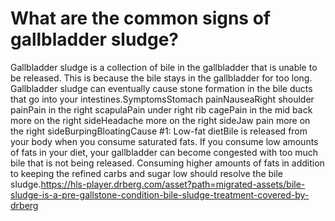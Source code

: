 # What are the common signs of gallbladder sludge?

Gallbladder sludge is a collection of bile in the gallbladder that is unable to be released. This is because the bile stays in the gallbladder for too long. Gallbladder sludge can eventually cause stone formation in the bile ducts that go into your intestines.SymptomsStomach painNauseaRight shoulder painPain in the right scapulaPain under right rib cagePain in the mid back more on the right sideHeadache more on the right sideJaw pain more on the right sideBurpingBloatingCause #1: Low-fat dietBile is released from your body when you consume saturated fats. If you consume low amounts of fats in your diet, your gallbladder can become congested with too much bile that is not being released. Consuming higher amounts of fats in addition to keeping the refined carbs and sugar low should resolve the bile sludge.https://hls-player.drberg.com/asset?path=migrated-assets/bile-sludge-is-a-pre-gallstone-condition-bile-sludge-treatment-covered-by-drberg